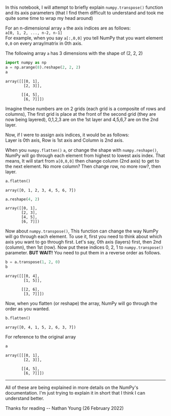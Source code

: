In this notebook, I will attempt to briefly explain `numpy.transpose()` function and its axis parameters
(that I find them difficult to understand and took me quite some time to wrap my head around)

For an n-dimensional array `a` the axis indices are as follows:  
    `a[0, 1, 2, ..., n-2, n-1]`  
For example, when you say `a[:,0,0]` you tell NumPy that you want element `0,0` on every array/matrix in 0th axis.

The following array `a` has 3 dimensions with the shape of (2, 2, 2)


```python
import numpy as np
a = np.arange(8).reshape(2, 2, 2)
a
```




    array([[[0, 1],
            [2, 3]],
    
           [[4, 5],
            [6, 7]]])



Imagine these numbers are on 2 grids (each grid is a composite of rows and columns),
The first grid is place at the front of the second grid (they are now being layered),
0,1,2,3 are on the 1st layer and 4,5,6,7 are on the 2nd layer.

Now, if I were to assign axis indices, it would be as follows:  
Layer is 0th axis, Row is 1st axis and Column is 2nd axis.

When you `numpy.flatten()` `a`, or change the shape with `numpy.reshape()`,
NumPy will go through each element from highest to lowest axis index.
That means, It will start from `a[0,0,0]` then change column (2nd axis) to get to the next element.
No more column? Then change row, no more row?, then layer.


```python
a.flatten()
```




    array([0, 1, 2, 3, 4, 5, 6, 7])




```python
a.reshape(4, 2)
```




    array([[0, 1],
           [2, 3],
           [4, 5],
           [6, 7]])



Now about `numpy.transpose()`,
This function can change the way NumPy will go through each element.
To use it, first you need to think about which axis you want to go through first.
Let's say, 0th axis (layers) first, then 2nd (column), then 1st (row).
Now put these indices 0, 2, 1 to `numpy.transpose()` parameter.
**BUT WAIT!** You need to put them in a reverse order as follows.


```python
b = a.transpose(1, 2, 0)
b
```




    array([[[0, 4],
            [1, 5]],
    
           [[2, 6],
            [3, 7]]])



Now, when you flatten (or reshape) the array, NumPy will go through the order as you wanted.


```python
b.flatten()
```




    array([0, 4, 1, 5, 2, 6, 3, 7])



For reference to the original array


```python
a
```




    array([[[0, 1],
            [2, 3]],
    
           [[4, 5],
            [6, 7]]])



---
All of these are being explained in more details on the NumPy's documentation. I'm just trying to explain it in short that I think I can understand better.  

Thanks for reading -- Nathan Young (26 February 2022)
